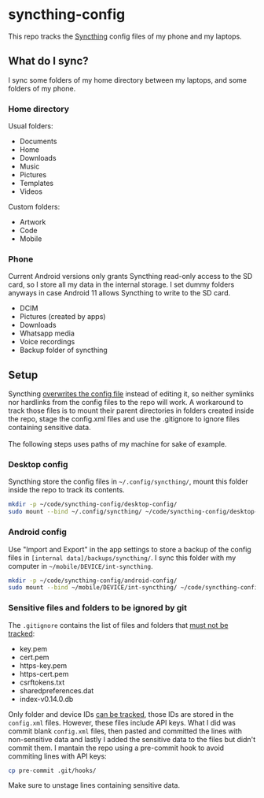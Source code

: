 # syncthing-config
This repo tracks the [Syncthing](https://github.com/syncthing/syncthing) config files of my phone and my laptops.

## What do I sync?
I sync some folders of my home directory between my laptops, and some folders of my phone.

### Home directory
Usual folders:
* Documents
* Home
* Downloads
* Music
* Pictures
* Templates
* Videos

Custom folders:
* Artwork
* Code
* Mobile

### Phone
Current Android versions only grants Syncthing read-only access to the SD card, so I store all my data in the internal storage. I set dummy folders anyways in case Android 11 allows Syncthing to write to the SD card.
* DCIM
* Pictures (created by apps)
* Downloads
* Whatsapp media
* Voice recordings
* Backup folder of syncthing

## Setup
Syncthing [overwrites the config file](https://github.com/syncthing/syncthing/issues/6628) instead of editing it, so neither symlinks nor hardlinks from the config files to the repo will work. A workaround to track those files is to mount their parent directories in folders created inside the repo, stage the config.xml files and use the .gitignore to ignore files containing sensitive data.
<br />
<br />
The following steps uses paths of my machine for sake of example.

### Desktop config
Syncthing store the config files in ```~/.config/syncthing/```, mount this folder inside the repo to track its contents. 
```zsh
mkdir -p ~/code/syncthing-config/desktop-config/
sudo mount --bind ~/.config/syncthing/ ~/code/syncthing-config/desktop-config/
```

### Android config
Use "Import and Export" in the app settings to store a backup of the config files in ```[internal data]/backups/syncthing/```. I sync this folder with my computer in ```~/mobile/DEVICE/int-syncthing```.
```zsh
mkdir -p ~/code/syncthing-config/android-config/
sudo mount --bind ~/mobile/DEVICE/int-syncthing/ ~/code/syncthing-config/android-config/
```
### Sensitive files and folders to be ignored by git
The ```.gitignore``` contains the list of files and folders that [must not be tracked](https://docs.syncthing.net/users/security.html#protecting-your-syncthing-keys-and-identity):
* key.pem
* cert.pem
* https-key.pem
* https-cert.pem
* csrftokens.txt
* sharedpreferences.dat
* index-v0.14.0.db

Only folder and device IDs [can be tracked](https://docs.syncthing.net/users/faq.html#should-i-keep-my-device-ids-secret), those IDs are stored in the ```config.xml``` files. However, these files include API keys. What I did was commit blank ```config.xml``` files, then pasted and committed the lines with non-sensitive data and lastly I added the sensitive data to the files but didn't commit them. I mantain the repo using a pre-commit hook to avoid commiting lines with API keys:

```zsh
cp pre-commit .git/hooks/
```
Make sure to unstage lines containing sensitive data.
